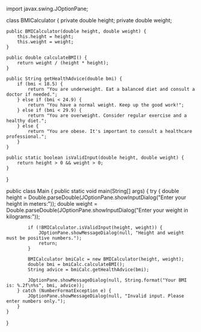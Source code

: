 import javax.swing.JOptionPane;

class BMICalculator {
    private double height;
    private double weight;

    public BMICalculator(double height, double weight) {
        this.height = height;
        this.weight = weight;
    }

    public double calculateBMI() {
        return weight / (height * height);
    }

    public String getHealthAdvice(double bmi) {
        if (bmi < 18.5) {
            return "You are underweight. Eat a balanced diet and consult a doctor if needed.";
        } else if (bmi < 24.9) {
            return "You have a normal weight. Keep up the good work!";
        } else if (bmi < 29.9) {
            return "You are overweight. Consider regular exercise and a healthy diet.";
        } else {
            return "You are obese. It's important to consult a healthcare professional.";
        }
    }

    public static boolean isValidInput(double height, double weight) {
        return height > 0 && weight > 0;
    }
}

public class Main {
    public static void main(String[] args) {
        try {
            double height = Double.parseDouble(JOptionPane.showInputDialog("Enter your height in meters:"));
            double weight = Double.parseDouble(JOptionPane.showInputDialog("Enter your weight in kilograms:"));

            if (!BMICalculator.isValidInput(height, weight)) {
                JOptionPane.showMessageDialog(null, "Height and weight must be positive numbers.");
                return;
            }

            BMICalculator bmiCalc = new BMICalculator(height, weight);
            double bmi = bmiCalc.calculateBMI();
            String advice = bmiCalc.getHealthAdvice(bmi);

            JOptionPane.showMessageDialog(null, String.format("Your BMI is: %.2f\n%s", bmi, advice));
        } catch (NumberFormatException e) {
            JOptionPane.showMessageDialog(null, "Invalid input. Please enter numbers only.");
        }
    }
}